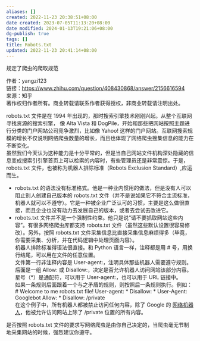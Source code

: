 ```yaml
---
aliases: []
created: 2022-11-23 20:38:51+08:00
date created: 2023-07-05T11:13:20+08:00
date modified: 2024-01-13T19:21:06+08:00
dg-publish: true
tags: []
title: Robots.txt
updated: 2022-11-23 20:41:14+08:00
---
```


规定了爬虫的爬取规范

作者：yangzi123  
链接：https://www.zhihu.com/question/408430868/answer/2156616594  
来源：知乎  
著作权归作者所有。商业转载请联系作者获得授权，非商业转载请注明出处。

robots.txt 文件是在 1994 年出现的，那时搜索引擎技术刚刚兴起。从整个互联网寻找资源的搜索引擎， 像 Alta Vista 和 DogPile，开始和那些把网站按照主题进行分类的门户网站公司竞争激烈，比如像 Yahoo! 这样的门户网站。互联网搜索规模的增长不仅说明网络爬虫数量的增长，而且也体现了网络爬虫搜集信息的能力在不断变化。  
虽然我们今天认为这种能力是十分平常的，但是当自己网站文件机构深处隐藏的信息变成搜索引引擎首页上可以检索的内容时，有些管理员还是非常震惊。于是，robots.txt 文件，也被称为机器人排除标准（Robots Exclusion Standard）,应运而生。
- robots.txt 的语法没有标准格式。他是一种业内惯用的做法，但是没有人可以阻止别人创建自己版本的 robots.txt 文件（并不是说如果它不符合主流标准，机器人就可以不遵守）。它是一种被企业广泛认可的习惯，主要是这么做很直接，而且企业也没有动力去发展自己的版本，或者去尝试去改进它。
- robots.txt 文件并不是一个强制性约束。他只是说“请不要抓取网站这些内容”。有很多网络爬虫库都支持 robots.txt 文件（虽然这些默认设置很容易修改）。另外，按照 robots.txt 文件采集信息比直接采集信息麻烦得多（毕竟，你需要采集、分析，并在代码逻辑中处理页面内容）。  
机器人排除标准得语法很直接。和 Python 语言一样，注释都是用 \# 号，用换行结尾，可以用在文件的任意位置。  
文件第一行非注释内容是 User-agent:，注明具体那些机器人需要遵守规则。后面是一组 Allow: 或 Disallow:，决定是否允许机器人访问网站该部分内容。星号（\*）是通配符，可以用于 User-agent:，也可以用于 URL 链接中。  
如果一条规则后面跟着一个与之矛盾的规则，则按照后一条规则执行。例如：  
\# Welcome to me robots.txt file! User-agent: \* Disallow: \* User-Agent: Googlebot Allow: \* Disallow: /private  
在这个例子中，所有机器人都被禁止访问任何内容，除了 Google 的 [网络机器人](https://www.zhihu.com/search?q=%E7%BD%91%E7%BB%9C%E6%9C%BA%E5%99%A8%E4%BA%BA&search_source=Entity&hybrid_search_source=Entity&hybrid_search_extra=%7B%22sourceType%22%3A%22answer%22%2C%22sourceId%22%3A2156616594%7D)，他被允许访问网站上除了 /private 位置的所有内容。

是否按照 robots.txt 文件的要求写网络爬虫是由你自己决定的，当爬虫毫无节制地采集网站的时候，强烈建议你遵守。